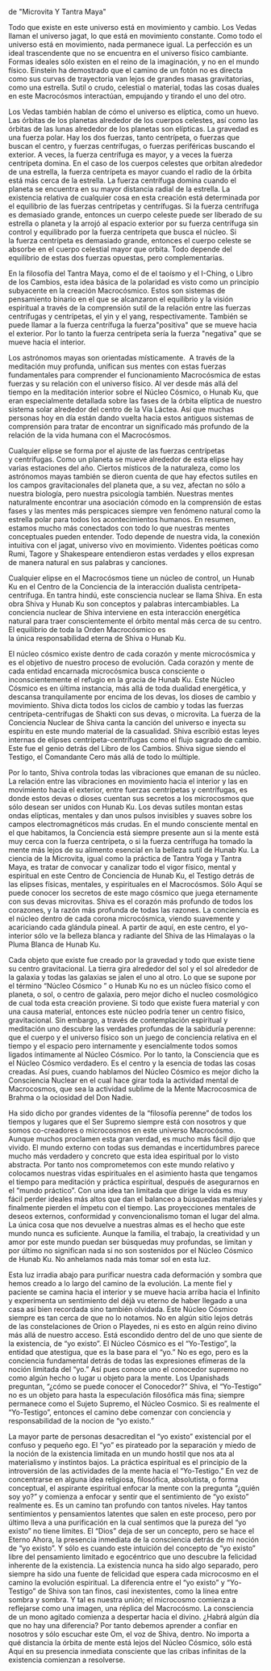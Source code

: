 
de "Microvita Y Tantra Maya"

Todo que existe en este universo está en movimiento y cambio. Los Vedas llaman el universo jagat, lo que está en movimiento constante. Como todo el universo está en movimiento, nada permanece igual. La perfección es un ideal trascendente que no se encuentra en el universo físico cambiante. Formas ideales sólo existen en el reino de la imaginación, y no en el mundo físico. Einstein ha demostrado que el camino de un fotón no es directa como sus curvas de trayectoria van lejos de grandes masas gravitatorias, como una estrella. Sutil o crudo, celestial o material, todas las cosas duales en este  Macrocósmos interactúan, empujando y tirando el uno del otro. 

Los Vedas también hablan de cómo el universo es elíptica, como un huevo. Las órbitas de los planetas alrededor de los cuerpos celestes, así como las órbitas de las lunas alrededor de los planetas son elípticas. La gravedad es una fuerza polar. Hay los dos fuerzas, tanto centrípeta, o fuerzas que buscan el centro, y fuerzas centrífugas, o fuerzas periféricas buscando el exterior. A veces, la fuerza centrífuga es mayor, y a veces la fuerza centrípeta domina. En el caso de los cuerpos celestes que orbitan alrededor de una estrella, la fuerza centrípeta es mayor cuando el radio de la órbita está más cerca de la estrella. La fuerza centrífuga domina cuando el planeta se encuentra en su mayor distancia radial de la estrella. La existencia relativa de cualquier cosa en esta creación está determinada por el equilibrio de las fuerzas centrípetas y centrífugas. Si la fuerza centrífuga es demasiado grande, entonces un cuerpo celeste puede ser liberado de su estrella o planeta y la arrojó al espacio exterior por su fuerza centrífuga sin control y equilibrado por la fuerza centrípeta que busca el núcleo. Si la fuerza centrípeta es demasiado grande, entonces el cuerpo celeste se absorbe en el cuerpo celestial mayor que orbita. Todo depende del equilibrio de estas dos fuerzas opuestas, pero complementarias. 























En la filosofía del Tantra Maya, como el de el taoísmo y el I-Ching, o Libro de los Cambios, esta idea básica de la polaridad es visto como un principio subyacente en la creación Macrocósmico. Estos son sistemas de pensamiento binario en el que se alcanzaron el equilibrio y la visión espiritual a través de la comprensión sutil de la relación entre las fuerzas centrífugas y centrípetas, el yin y el yang, respectivamente. También se puede llamar a la fuerza centrífuga la fuerza"positiva" que se mueve hacia el exterior. Por lo tanto la fuerza centrípeta sería la fuerza "negativa" que se mueve hacia el interior. 

Los astrónomos mayas son orientadas místicamente.  A través de la meditación muy profunda, unifican sus mentes con estas fuerzas fundamentales para comprender el funcionamiento Macrocósmica de estas fuerzas y su relación con el universo físico. Al ver desde más allá del tiempo en la meditación interior sobre el Núcleo Cósmico, o Hunab Ku, que eran especialmente detallada sobre las fases de la órbita elíptica de nuestro sistema solar alrededor del centro de la Vía Láctea. Así que muchas personas hoy en día están dando vuelta hacia estos antiguos sistemas de comprensión para tratar de encontrar un significado más profundo de la relación de la vida humana con el  Macrocósmos. 

Cualquier elipse se forma por el ajuste de las fuerzas centrípetas y centrifugas. Como un planeta se mueve alrededor de esta elipse hay varias estaciones del año. Ciertos místicos de la naturaleza, como los astrónomos mayas también se dieron cuenta de que hay efectos sutiles en los campos gravitacionales del planeta que, a su vez, afectan no sólo a nuestra biología, pero nuestra psicología también. Nuestras mentes naturalmente encontrar una asociación cómodo en la comprensión de estas fases y las mentes más perspicaces siempre ven fenómeno natural como la estrella polar para todos los acontecimientos humanos. En resumen, estamos mucho más conectados con todo lo que nuestras mentes conceptuales pueden entender. Todo depende de nuestra vida, la conexión intuitiva con el jagat, universo vivo en movimiento. Videntes poéticas como Rumi, Tagore y Shakespeare entendieron estas verdades y ellos expresan de manera natural en sus palabras y canciones. 

Cualquier elipse en el  Macrocósmos tiene un núcleo de control, un  Hunab Ku en el Centro de la Conciencia de la interacción dualista centrípeta-centrífuga. En tantra hindú, este consciencia nuclear se llama Shiva.  En esta obra Shiva y Hunab Ku son conceptos y palabras intercambiables.  La conciencia nuclear de Shiva interviene en esta interacción energética natural para traer conscientemente el órbito mental más cerca de su centro. El equilibrio de toda la Orden Macrocósmico es la única responsabilidad eterna de Shiva o Hunab Ku.

El núcleo cósmico existe dentro de cada corazón y mente microcósmica y es el objetivo de nuestro proceso de evolución. Cada corazón y mente de cada entidad encarnada microcósmica busca consciente o inconscientemente el refugio en la gracia de Hunab Ku. Este Núcleo Cósmico es en última instancia, más allá de toda dualidad energética, y descansa tranquilamente por encima de los devas, los dioses de cambio y movimiento. Shiva dicta todos los ciclos de cambio y todas las fuerzas centrípeta-centrífugas de Shakti con sus devas, o microvita. La fuerza de la Conciencia Nuclear de Shiva canta la canción del universo e inyecta su espíritu en este mundo material de la casualidad. Shiva escribió estas leyes internas de elipses centrípeta-centrífugas como el flujo sagrado de cambio. Este fue el genio detrás del Libro de los Cambios. Shiva sigue siendo el Testigo, el Comandante Cero más allá de todo lo múltiple. 

Por lo tanto, Shiva controla todas las vibraciones que emanan de su núcleo. La relación entre las vibraciones en movimiento hacia el interior y las en movimiento hacia el exterior, entre fuerzas centrípetas y centrífugas, es donde estos devas o dioses cuentan sus secretos a los microcosmos que sólo desean ser unidos con Hunab Ku. Los devas sutiles montan estas ondas elípticas, mentales y dan unos pulsos invisibles y suaves sobre los campos electromagnéticos más crudas. En el mundo consciente mental en el que habitamos, la Conciencia está siempre presente aun si la mente está muy cerca con la fuerza centrípeta, o si la fuerza centrífuga ha tomado la mente más lejos de su alimento esencial en la belleza sutil de Hunab Ku. La ciencia de la Microvita, igual como la práctica de Tantra Yoga y Tantra Maya, es tratar de convocar y canalizar todo el vigor físico, mental y espiritual en este Centro de Conciencia de Hunab Ku, el Testigo detrás de las elipses físicas, mentales, y espirituales en el  Macrocósmos. Sólo Aquí se puede conocer los secretos de este mago cósmico que juega eternamente con sus devas microvitas. Shiva es el corazón más profundo de todos los corazones, y la razón más profunda de todas las razones. La conciencia es el núcleo dentro de cada corona microcósmica, viendo suavemente y acariciando cada glándula pineal. A partir de aquí, en este centro, el yo-interior sólo ve la belleza blanca y radiante del Shiva de las Himalayas o la Pluma Blanca de Hunab Ku.

Cada objeto que existe fue creado por la gravedad y todo que existe tiene su centro gravitacional. La tierra gira alrededor del sol y el sol alrededor de la galaxia y todas las galaxias se jalen el uno al otro. Lo que se supone por el término “Núcleo Cósmico ” o Hunab Ku no es un núcleo físico como el planeta, o sol, o centro de galaxia, pero mejor dicho el nucleo cosmológico de cual toda esta creación proviene. Si todo que existe fuera material y con una causa material, entonces este núcleo podría tener un centro físico, gravitacional. Sin embargo, a través de contemplación espiritual y meditación uno descubre las verdades profundas de la sabiduría perenne: que el cuerpo y el universo físico son un juego de conciencia relativa en el tiempo y el espacio pero internamente y esencialmente todos somos ligados íntimamente al Núcleo Cósmico.  Por lo tanto, la Consciencia que es el Núcleo Cósmico verdadero. Es el centro y la esencia de todas las cosas creadas. Así pues, cuando hablamos del Núcleo Cósmico es mejor dicho la Consciencia Nuclear en el cual hace girar toda la actividad mental de Macrocosmos,  que sea la actividad sublime de la Mente Macrocosmica de Brahma o la ociosidad del Don Nadie.

Ha sido dicho por grandes videntes de la “filosofía perenne” de todos los tiempos y lugares que el Ser Supremo siempre está con nosotros y que somos co-creadores o microcosmos en este universo  Macrocósmo. Aunque muchos proclamen esta gran verdad, es mucho más fácil dijo que vivido. El mundo externo con todas sus demandas e incertidumbres parece mucho más verdadero y concreto que esta idea espiritual por lo visto abstracta. Por tanto nos comprometemos con este mundo relativo y colocamos nuestras vidas espirituales en el asimiento hasta que tengamos el tiempo para meditación y práctica espiritual, después de asegurarnos en el “mundo práctico”. Con una idea tan limitada que dirige la vida es muy fácil perder ideales más altos que dan el balanceo a búsquedas materiales y finalmente pierden el ímpetu con el tiempo. Las proyecciones mentales de deseos externos, conformidad y convencionalismo toman el lugar del alma. La única cosa que nos devuelve a nuestras almas es el hecho que este mundo nunca es suficiente. Aunque la familia, el trabajo, la creatividad y un amor por este mundo puedan ser búsquedas muy profundas, se limitan y por último no significan nada si no son sostenidos por el Núcleo Cósmico de Hunab Ku. No anhelamos nada más tomar sol en esta luz.

Esta luz irradia abajo para purificar nuestra cada deformación y sombra que hemos creado a lo largo del camino de la evolución. La mente fiel y paciente se camina hacia el interior y se mueve hacia arriba hacia el Infinito y experimenta un sentimiento del déjà vu eterno de haber llegado a una casa así bien recordada sino también olvidada. Este Núcleo Cósmico siempre es tan cerca de que no lo notamos. No en algún sitio lejos detrás de las constelaciones de Orion o Playedes, ni es esto en algún reino divino más allá de nuestro acceso. Está escondido dentro del de uno que siente de la existencia, de “yo existo”. El Núcleo Cósmico es el “Yo-Testigo”, la entidad que atestigua, que es la base para el “yo.” No es ego, pero es la conciencia fundamental detrás de todas las expresiones efímeras de la noción limitada del “yo.” Así pues conoce uno el conocedor supremo no como algún hecho o lugar u objeto para la mente. Los Upanishads preguntan, “¿cómo se puede conocer el Conocedor?” Shiva, el “Yo-Testigo” no es un objeto para hasta la especulación filosófica más fina; siempre permanece como el Sujeto Supremo, el Núcleo Cosmico. Si es realmente el “Yo-Testigo”, entonces el camino debe comenzar con conciencia y responsabilidad de la nocion de “yo existo.”

La mayor parte de personas desacreditan el “yo existo” existencial por el confuso y pequeño  ego. El “yo” es pirateado por la separación y miedo de la noción de la existencia limitada en un mundo hostil que nos ata al materialismo y instintos bajos. La práctica espiritual es el principio de la introversión de las actividades de la mente hacia el “Yo-Testigo.” En vez de concentrarse en alguna idea religiosa, filosófica, absolutista, o forma conceptual, el aspirante espiritual enfocar la mente con la pregunta “¿quién soy yo?” y comienza a enfocar y sentir que el sentimiento de “yo existo” realmente es. Es un camino tan profundo con tantos niveles. Hay tantos sentimientos y pensamientos latentes  que salen en este proceso, pero por último lleva a una purificación en la cual sentimos que la pureza del “yo existo” no tiene límites. El “Dios” deja de ser un concepto, pero se hace el Eterno Ahora, la presencia inmediata de la consciencia detrás de mi noción de “yo existo”. Y sólo es cuando este intuición del concepto de “yo existo” libre del pensamiento limitado e egocéntrico que uno descubre la felicidad inherente de la existencia.  La existencia nunca ha sido algo separado, pero siempre ha sido una fuente de felicidad que espera cada microcosmo en el camino la evolución espiritual. La diferencia entre el “yo existo” y “Yo-Testigo” de Shiva son tan finos, casi inexistentes, como la línea entre sombra y sombra. Y tal es nuestra unión; el microcosmo comienza a reflejarse como una imagen, una réplica del  Macrocósmo. La consciencia de un mono agitado comienza a despertar hacia el divino. ¿Habrá algún día que no hay una diferencia? Por tanto debemos aprender a confiar en nosotros y sólo escuchar este Om, el voz de Shiva, dentro. No importa a qué distancia la órbita de mente está lejos del Núcleo Cósmico, sólo está Aquí en su presencia inmediata consciente que las cribas infinitas de la existencia comienzan a resolverse.
